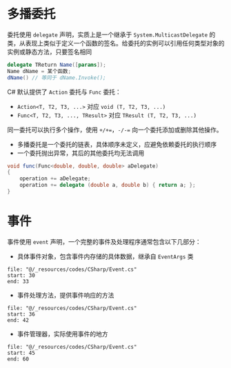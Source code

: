 # 多播委托

委托使用 `delegate` 声明，实质上是一个继承于 `System.MulticastDelegate` 的类，从表现上类似于定义一个函数的签名。给委托的实例可以引用任何类型对象的实例或静态方法，只要签名相同

```csharp
delegate TReturn Name([params]);
Name dName = 某个函数;
dName() // 等同于 dName.Invoke();
```

C# 默认提供了 `Action` 委托与 `Func` 委托：
- `Action<T, T2, T3, ...>` 对应 `void (T, T2, T3, ...)`
- `Func<T, T2, T3, ..., TResult>` 对应 `TResult (T, T2, T3, ...)`

同一委托可以执行多个操作，使用 `+/+=`，`-/-=` 向一个委托添加或删除其他操作。
- 多播委托是一个委托的链表，具体顺序未定义，应避免依赖委托的执行顺序
- 一个委托抛出异常，其后的其他委托均无法调用

```csharp
void func(Func<double, double, double> aDelegate)
{
    operation += aDelegate;
    operation += delegate (double a, double b) { return a; };
}
```
# 事件

事件使用 `event` 声明，一个完整的事件及处理程序通常包含以下几部分：

- 具体事件对象，包含事件内存储的具体数据，继承自 `EventArgs` 类

```reference
file: "@/_resources/codes/CSharp/Event.cs"
start: 30
end: 33
```

- 事件处理方法，提供事件响应的方法

```reference
file: "@/_resources/codes/CSharp/Event.cs"
start: 36
end: 42
```

- 事件管理器，实际使用事件的地方

```reference
file: "@/_resources/codes/CSharp/Event.cs"
start: 45
end: 60
```
